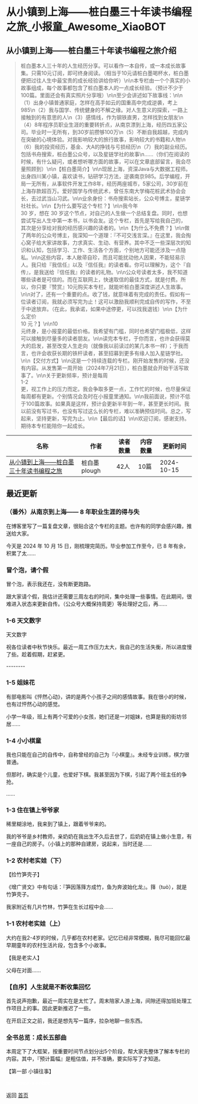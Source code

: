 # 从小镇到上海——桩白墨三十年读书编程之旅_小报童_Awesome_XiaoBOT

## 从小镇到上海——桩白墨三十年读书编程之旅介绍
> 桩白墨本人三十年的人生经历分享。可以看作一本自传，或一本成长故事集。只需10元订阅，即可终身阅读。（相当于10元请桩白墨喝杯水，桩白墨便把过往人生中最宝贵的成长经验讲给你听）\n\n本专栏由一个个真实的小故事组成，每个故事都包含了桩白墨本人的一点成长经验。（预计不少于100篇。里面还会有真实照片分享哦）\n\n至少会讲述如下故事线：\n\n（1）出身小镇普通家庭，怎样在高手如云的国重高中完成逆袭，考上985\n（2）我与国学、传统健身的不解之缘。对人生意义的探索，一路上接触到的有意思的人\n（3）感情线，作为钢铁直男，怎样找到女朋友\n（4）8年程序员职业生涯的重要转折点，从南京漂到上海，经历四五家公司。毕业时一无所有，到30岁前攒够100万\n（5）不断自我超越，完成内在突破的心境体验。对我影响较大的旅行故事，影响较大的书籍和人物\n（6）我的投资经历，基金、大A的挣钱与亏损经历\n（7）我的副业经历。包括书舟搜索，桩白墨公众号，以及星链学社的故事\n……（你们在阅读的时候，有什么疑问，或者想听哪方面的故事，可以在文章底部留言，我会尽量照顾到）\n\n【桩白墨简介】\n\n现居上海，资深Java与大数据工程师。出身四川某小镇，喜欢读书，钻研学习方法，逆袭南京985。后学编程，开局一无所有，从事软件开发工作8年，经历两座城市，5家公司，30岁前在上海存款超百万。爱好国学与传统武术，曾任东南大学梅花桩武术协会会长，去过武当山习武。\n\n业余身份：书舟搜索站长，公众号博主，星链学社社长。\n\n【为什么要写这个专栏？】\n\n我今年  
30 岁，想在 30 岁这个节点，对自己的人生做一个总结复盘。同时，也想尝试写出人生中第一本书，以书会友。这个专栏，首先是写给我自己的，  
其次是分享给对我的经历感兴趣的读者的。\n\n【为什么不免费？】\n\n做了两年的公众号博主，我深知一个道理：『不可交浅言深。』在这里，我会掏心窝子给大家讲故事，力求真实、生动、有营养。其中不乏一些深层次的知识和认知，包括学习、工作、生活各个方面，个别地方可能还涉及一点隐私。\n\n这些内容，本人敝帚自珍，而且可能扰动他人因果，不能轻易示人。我只给『我信任』以及『信任我』的读者看。你可以理解为，这个『自传』，是我送给『信任我』的读者的礼物。\n\n公众号读者太多，我不知道哪些读者是可信的。而在互联网上，快速取信的最佳方式，就是付费。所以，你只要『赞赏』10元购买本专栏，就能听桩白墨深度讲述人生故事。\n\n对了，还有一个重要的点。收了钱，就意味着有完成的责任。假如有一位读者订阅，我就必须写完为止！这可以激励我顺利完成自传的写作，不至于中途放弃。（在此，我承诺，如果中途停更，可以找我退钱）\n\n【为什么定价  
10 元？】\n\n10  
元终身，是小报童的最低价格。我希望有门槛，同时也希望门槛极低，这样可以接触到尽量多的读者朋友。\n\n读完本专栏，于你而言，也许会获得莫大的启发，甚至改变人生走向（就像我以前读过的某几本书一样）；于我而言，也许会收获长期的铁杆读者，甚至招募到更多有缘人加入星链学社。\n\n【交付方式】\n\n这是一个持续连载的专栏。刚开始发售的时候，还没有内容。从发售第一周开始（2024年7月21日），桩白墨就会开始干活写故事了。\n\n关于更新频率，预计是每周  
1-2  
更，视工作上的压力而定。我会争取多更一点，工作忙的时候，也尽量保证每周都有更新。个别情况会及时在小报童里通知。\n\n我前面说，预计不低于100篇故事。如果真是这样，预计会更新半年到一年，甚至更长时间。我以前没有写过书，也没有写过这么长的专栏，难以准确预估时间。总之，写起来，坚持更新，写完为止。\n\n【最后的话】\n\n欢迎订阅，感谢支持。期待本专栏能陪你一起成长。  
  


|名称|作者|读者数量|内容数量|更新时间|
|---|---|---|---|---|
|[从小镇到上海——桩白墨三十年读书编程之旅](https://xiaobot.net/p/baimoz_life?refer=9c3f1c95-a052-465a-9902-f6d75080262a)|桩白墨 plough|42人|10篇|2024-10-15|

## 最近更新
### （番外）从南京到上海—— 8 年职业生涯的得与失

在博客里写了一篇复盘文章，很贴合这个专栏的主题。也许有的同学会感兴趣，推送给大家。

今天是 2024 年 10 月 15 日，刚梳理完简历。毕业参加工作至今，已 8 年有余，积累了太......

### 冒个泡，请个假

冒个泡，表示我还在，没有断更跑路。

跟大家请个假，我估计还需要三周左右的时间，集中处理一些事情。在此期间，很难进入状态来更新自传。（公众号大概保持周更）等处理好之后，再......

### 1-6 天文数字

天文数字

祝各位读者中秋节快乐。最近一周工作压力太大，我自己的生活失衡，所以进度慢了些。趁着假期，赶紧更。

\--------

### 1-5 姐妹花

有部电影叫《怦然心动》，讲的是两个小孩子之间的感情故事。我在很小的时候，也有过怦然心动的感觉。

小学一年级，班上有两个可爱的小女孩，她们还是一对姐妹，也算是我的街坊邻居......

### 1-4 小小棋童

我也只能在自己的自传中，自称曾经的自己为『小棋童』。未经专业训练，棋力很普通。

但那时，确实是个儿童，也爱好下棋。我甚至因为下棋，引起了两个班主任的争抢。

......

### 1-3 住在镇上爷爷家

稀里糊涂地，我来到了镇上，跟着爷爷来的。

我的爷爷是乡村教师，亲奶奶在我出生不久后去世了，后奶奶在镇上做小生意，有一座自己的房子。（小镇上的那种自建房，说起来，当时还是......

### 1-2 农村老实娃（下）

【捡竹笋壳子】

《增广贤文》中有句话：『笋因落箨方成竹，鱼为奔波始化龙』。箨（tuò），就是竹笋壳子。

我家附近有几片竹林，竹笋在生长过程中会......

### 1-1 农村老实娃（上）

大约在我2-4岁的时候，几乎都在农村老家。记忆已经非常模糊，我尽可能回忆最早期童年的农村生活片段，包含多个小故事。

【我是老实人】

父母在对面......

### 【自序】人生就是不断收集回忆

首先说声抱歉，最近一周实在是太忙了。周末陪家人游上海，间隙还得加班处理工作项目上的事。因此更新推迟了一些。

在开启正文之前，我还是想先写一篇序，拉杂地聊一些东西。

### 全书总览：成长五部曲

本周定下了大框架，按重要时间节点划分出5个阶段，帮大家先整体了解本专栏的内容。其中，『预计篇幅』是粗估值，并不准确，要实际写了才知道。

【第一部 小镇往事】


<a href="https://github.com/Reno9527/awesome-xiaobot" style="color: white; text-decoration: none;">awesome-xiaobot</a>

返回 [首页](../README.md)
